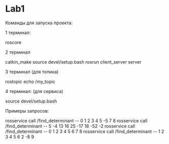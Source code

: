 # Lab1

Команды для запуска проекта:

1 терминал: 

roscore

2 терминал 

catkin_make
source devel/setup.bash
rosrun client_server server

3 терминал (для топика)

rostopic echo /my_topic

4 терминал: (для сервиса)

source devel/setup.bash

Примеры запросов:

rosservice call /find_determinant -- 0 1 2 3 4 5 -5 7 8
rosservice call /find_determinant -- 5 -4 13 16 25 -17 18 -52 -2
rosservice call /find_determinant -- 0 1 2 3 4 5 6 7 8
rosservice call /find_determinant -- 1 2 3 4 5 6 2 -8 9
